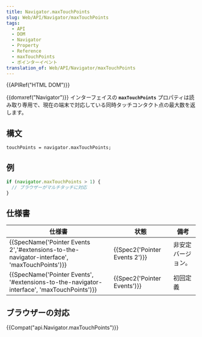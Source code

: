 ```yaml
---
title: Navigator.maxTouchPoints
slug: Web/API/Navigator/maxTouchPoints
tags:
  - API
  - DOM
  - Navigator
  - Property
  - Reference
  - maxTouchPoints
  - ポインターイベント
translation_of: Web/API/Navigator/maxTouchPoints
---
```

{{APIRef("HTML DOM")}}

{{domxref("Navigator")}} インターフェイスの **`maxTouchPoints`** プロパティは読み取り専用で、現在の端末で対応している同時タッチコンタクト点の最大数を返します。

## 構文

```
touchPoints = navigator.maxTouchPoints;
```

## 例

```js
if (navigator.maxTouchPoints > 1) {
  // ブラウザーがマルチタッチに対応
}
```

## 仕様書

| 仕様書                                                                                                                   | 状態                                     | 備考               |
| ------------------------------------------------------------------------------------------------------------------------ | ---------------------------------------- | ------------------ |
| {{SpecName('Pointer Events 2','#extensions-to-the-navigator-interface', 'maxTouchPoints')}} | {{Spec2('Pointer Events 2')}} | 非安定バージョン。 |
| {{SpecName('Pointer Events', '#extensions-to-the-navigator-interface', 'maxTouchPoints')}} | {{Spec2('Pointer Events')}}     | 初回定義           |

## ブラウザーの対応

{{Compat("api.Navigator.maxTouchPoints")}}
